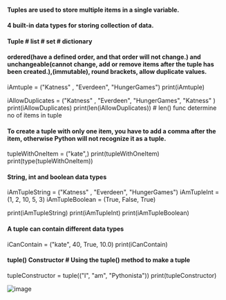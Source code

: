 #### Tuples are used to store multiple items in a single variable.
#### 4 built-in data types for storing collection of data.
#### Tuple # list # set # dictionary

#### ordered(have a defined order, and that order will not change.) and unchangeable(cannot change, add or remove items after the tuple has been created.),(immutable), round brackets, allow duplicate values.
	
iAmtuple = ("Katness" , "Everdeen", "HungerGames")
print(iAmtuple)
	
iAllowDuplicates = ("Katness" , "Everdeen", "HungerGames", "Katness" )
print(iAllowDuplicates)
print(len(iAllowDuplicates))  # len() func determine no of items in tuple
	
#### To create a tuple with only one item, you have to add a comma after the item, otherwise Python will not recognize it as a tuple.
tupleWithOneItem = ("kate",)
print(tupleWithOneItem)
print(type(tupleWithOneItem))

#### String, int and boolean data types
iAmTupleString = ("Katness" , "Everdeen", "HungerGames")
iAmTupleInt = (1, 2, 10, 5, 3)
iAmTupleBoolean = (True, False, True)

print(iAmTupleString)
print(iAmTupleInt)
print(iAmTupleBoolean)

#### A tuple can contain different data types

iCanContain = ("kate", 40, True, 10.0)
print(iCanContain)

#### tuple() Constructor # Using the tuple() method to make a tuple
tupleConstructor = tuple(("I", "am", "Pythonista"))
print(tupleConstructor)

![image](https://user-images.githubusercontent.com/72349558/126910551-f7f28131-3f88-4d0b-a1c5-f9a9b5504797.png)
